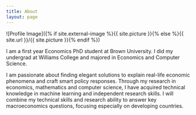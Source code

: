 ```yaml
---
title: About
layout: page
---
```

![Profile Image]({% if site.external-image %}{{ site.picture }}{% else %}{{ site.url }}/{{ site.picture }}{% endif %})

<p>I am a first year Economics PhD student at Brown University. I did my undergrad at Williams College and majored in Economics and Computer Science. </p>

<p>I am passionate about finding elegant solutions to explain real-life economic phenomena and craft smart policy responses. Through my research in economics, mathematics and computer science, I have acquired technical knowledge in machine learning and independent research skills. I will combine my technical skills and research ability to answer key macroeconomics questions, focusing especially on developing countries.</p>